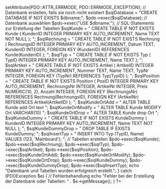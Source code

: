 <?php
$host = 'localhost'; // Datenbank-Host
$dbname = 'testing'; // Name der Datenbank
$username = 'root'; // Benutzername für die Datenbank
$password = ''; // Passwort für die Datenbank

try {
    // Verbindung zur Datenbank herstellen
    $pdo = new PDO("mysql:host=$host", $username, $password);
    $pdo->setAttribute(PDO::ATTR_ERRMODE, PDO::ERRMODE_EXCEPTION);

    // Datenbank erstellen, falls sie noch nicht existiert
    $sqlDatabase = "CREATE DATABASE IF NOT EXISTS $dbname;";
    $pdo->exec($sqlDatabase);

    // Datenbank auswählen
    $pdo->exec("USE $dbname;");

    // SQL-Statements zur Erstellung der Tabellen
    $sqlKunde = "
        CREATE TABLE IF NOT EXISTS Kunde (
            KundenID INTEGER PRIMARY KEY AUTO_INCREMENT,
            Name TEXT NOT NULL
        );
    ";

    $sqlRechnung = "
        CREATE TABLE IF NOT EXISTS Rechnung (
            RechnungsID INTEGER PRIMARY KEY AUTO_INCREMENT,
            Datum TEXT,
            KundenID INTEGER,
            FOREIGN KEY (KundenID) REFERENCES Kunde(KundenID)
        );
    ";

    $sqlTyp = "
        CREATE TABLE IF NOT EXISTS Typ (
            TypID INTEGER PRIMARY KEY AUTO_INCREMENT,
            Name TEXT
        );
    ";

    $sqlArtikel = "
        CREATE TABLE IF NOT EXISTS Artikel (
            ArtikelID INTEGER PRIMARY KEY AUTO_INCREMENT,
            Nummer TEXT,
            Name TEXT,
            TypNr INTEGER,
            FOREIGN KEY (TypNr) REFERENCES Typ(TypID)
        );
    ";

    $sqlPosition = "
        CREATE TABLE IF NOT EXISTS Position (
            PosID INTEGER PRIMARY KEY AUTO_INCREMENT,
            RechnungsNr INTEGER,
            ArtikelNr INTEGER,
            Preis NUMERIC(10, 2),
            Anzahl INTEGER,
            FOREIGN KEY (RechnungsNr) REFERENCES Rechnung(RechnungsID),
            FOREIGN KEY (ArtikelNr) REFERENCES Artikel(ArtikelID)
        );
    ";

    $sqlKundeOrtAdd = "
        ALTER TABLE Kunde add Ort text
    ";

    $sqlKundeOrtModify = "
        ALTER TABLE Kunde MODIFY Ort VARCHAR(10)
    ";

    $sqlKundeOrtDrop = "
        ALTER TABLE Kunde drop Ort
    ";

    $sqlKundeDummy = "
        CREATE TABLE IF NOT EXISTS KundeDummy (
            KundenID INTEGER PRIMARY KEY AUTO_INCREMENT,
            Name TEXT NOT NULL
        );
    ";

    $sqlKundeDummyDrop = "
        DROP TABLE IF EXISTS KundeDummy;
    ";

    $sqlInsertTyp = "
        INSERT INTO Typ (TypID, Name) VALUES (123, 'Mainboard');
    ";

    // Tabellen erstellen
    $pdo->exec($sqlKunde);
    $pdo->exec($sqlRechnung);
    $pdo->exec($sqlTyp);
    $pdo->exec($sqlArtikel);
    $pdo->exec($sqlPosition);
    $pdo->exec($sqlKundeOrtAdd);
    $pdo->exec($sqlKundeOrtModify);
    $pdo->exec($sqlKundeOrtDrop);
    $pdo->exec($sqlKundeDummy);
    $pdo->exec($sqlKundeDummyDrop);
    $pdo->exec($sqlInsertTyp);

    echo "Datenbank und Tabellen wurden erfolgreich erstellt.";

} catch (PDOException $e) {
    // Fehlerbehandlung
    echo "Fehler bei der Erstellung der Datenbank oder Tabellen: " . $e->getMessage();
}
?>

